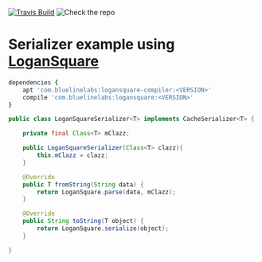 [![Travis Build](https://travis-ci.org/bluelinelabs/LoganSquare.svg)](https://travis-ci.org/bluelinelabs/LoganSquare)
![Check the repo](https://img.shields.io/github/tag/bluelinelabs/LoganSquare.svg)

# Serializer example using [LoganSquare](https://github.com/bluelinelabs/LoganSquare)

```ruby
dependencies {
    apt 'com.bluelinelabs:logansquare-compiler:<VERSION>'
    compile 'com.bluelinelabs:logansquare:<VERSION>'
}
```

```java
public class LoganSquareSerializer<T> implements CacheSerializer<T> {

    private final Class<T> mClazz;

    public LoganSquareSerializer(Class<T> clazz){
        this.mClazz = clazz;
    }

    @Override
    public T fromString(String data) {
        return LoganSquare.parse(data, mClazz);
    }

    @Override
    public String toString(T object) {
        return LoganSquare.serialize(object);
    }

}
```
